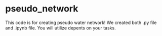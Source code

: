 # pseudo_network
This code is for creating pseudo water network!
We created both .py file and .ipynb file. You will utilize depents on your tasks.

# 
